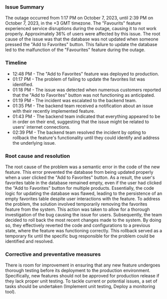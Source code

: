 ### Issue Summary
The outage occurred from 1:17 PM on October 7, 2023, until 2:39 PM on October 7, 2023, in the +3 GMT timezone.
The "Favourits" feature experienced service disruptions during the outage, causing it to not work properly. Approximately 36% of users were affected by this issue.
The root cause of the issue was that the database was not updated when someone pressed the "Add to Favorites" button. This failure to update the database led to the malfunction of the "Favourites" feature during the outage.

### Timeline
* 12:48 PM - The "Add to Favorites" feature was deployed to production.
* 01:17 PM - The problem of failing to update the favorites list was identified.
* 01:18 PM - The issue was detected when numerous customers reported that the "Add to Favorites" button was not functioning as anticipated.
* 01:19 PM - The incident was escalated to the backend team.
* 01:35 PM - The backend team received a notification about an issue with their recently implemented feature.
* 01:43 PM - The backend team indicated that everything appeared to be in order on their end, suggesting that the issue might be related to users' internet connections.
* 02:39 PM - The backend team resolved the incident by opting to rollback the feature's functionality until they could identify and address the underlying issue.

### Root cause and resolution 
The root cause of the problem was a semantic error in the code of the new feature. This error prevented the database from being updated properly when a user clicked the "Add to Favorites" button. As a result, the user's favorites table in the database remained empty, even if the user had clicked the "Add to Favorites" button for multiple products. Essentially, the code logic for updating the database was flawed, leading to the persistence of an empty favorites table despite user interactions with the feature.
To address the problem, the solution involved temporarily removing the favorites feature from the system. This action was taken to allow for a thorough investigation of the bug causing the issue for users. Subsequently, the team decided to roll back the most recent changes made to the system. By doing so, they effectively reverted the code and configurations to a previous state, where the feature was functioning correctly. This rollback served as a temporary fix until the specific bug responsible for the problem could be identified and resolved.

### Corrective and preventative measures
There is room for improvement in ensuring that any new feature undergoes thorough testing before its deployment to the production environment. Specifically, new features should not be approved for production release if they lack proper unit testing.
To tackle current or potential issues, a set of tasks should be undertaken (Implement unit testing, Deploy a monitoring tool).
